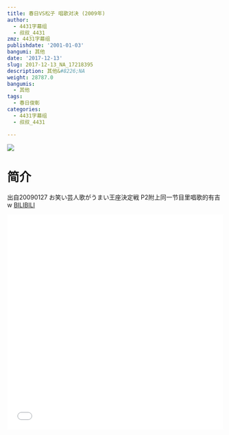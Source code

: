 ```yaml
---
title: 春日VS松子 唱歌对决 (2009年)
author:
  - 4431字幕组
  - 叔叔_4431
zmz: 4431字幕组
publishdate: '2001-01-03'
bangumi: 其他
date: '2017-12-13'
slug: 2017-12-13_NA_17218395
description: 其他&#8226;NA
weight: 28787.0
bangumis:
  - 其他
tags:
  - 春日俊彰
categories:
  - 4431字幕组
  - 叔叔_4431

---
```

![](https://i.imgur.com/cig3VkL.png)
# 简介  
出自20090127 お笑い芸人歌がうまい王座決定戦
P2附上同一节目里唱歌的有吉w
  [BILIBILI](https://www.bilibili.com/video/av17218395/)

<div class="vcontainer">  <iframe class="video" src="//www.bilibili.com/blackboard/player.html?aid=17218395" width="100%" height="500" frameborder="0" allowfullscreen="allowfullscreen"></iframe></div>

